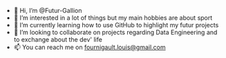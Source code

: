 - 👋 Hi, I’m @Futur-Gallion
- 👀 I’m interested in a lot of things but my main hobbies are about sport
- 🌱 I’m currently learning how to use GitHub to highlight my futur projects
- 💞️ I’m looking to collaborate on projects regarding Data Engineering and to exchange about the dev' life
- 📫 You can reach me on fournigault.louis@gmail.com

